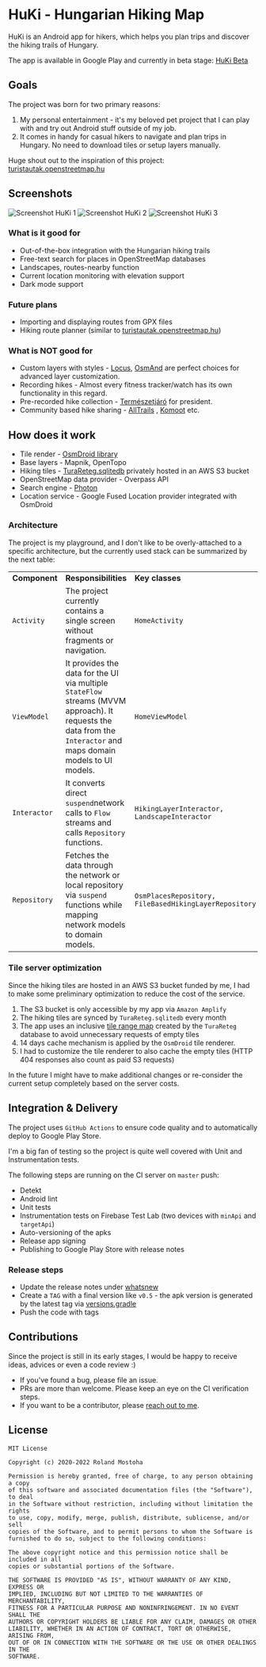 # HuKi - Hungarian Hiking Map #

HuKi is an Android app for hikers, which helps you plan trips and discover the hiking trails of
Hungary.

The app is available in Google Play and currently in beta
stage: [HuKi Beta](https://play.google.com/store/apps/details?id=hu.mostoha.mobile.android.huki)

## Goals

The project was born for two primary reasons:

1. My personal entertainment - it's my beloved pet project that I can play with and try out Android
   stuff outside of my job.
2. It comes in handy for casual hikers to navigate and plan trips in Hungary. No need to download
   tiles or setup layers manually.

Huge shout out to the inspiration of this
project: [turistautak.openstreetmap.hu](https://turistautak.openstreetmap.hu/)

## Screenshots

![Screenshot HuKi 1](assets/GitHub/github_screenshot_1.png "Screenshot HuKi 1")
![Screenshot HuKi 2](assets/GitHub/github_screenshot_2.png "Screenshot HuKi 2")
![Screenshot HuKi 3](assets/GitHub/github_screenshot_3.png "Screenshot HuKi 3")

### What is it good for

- Out-of-the-box integration with the Hungarian hiking trails
- Free-text search for places in OpenStreetMap databases
- Landscapes, routes-nearby function
- Current location monitoring with elevation support
- Dark mode support

### Future plans

- Importing and displaying routes from GPX files
- Hiking route planner (similar
  to [turistautak.openstreetmap.hu](https://turistautak.openstreetmap.hu/turautvonal.php))

### What is NOT good for

- Custom layers with styles - [Locus](https://www.locusmap.app/), [OsmAnd](https://osmand.net/) are
  perfect choices for advanced layer customization.
- Recording hikes - Almost every fitness tracker/watch has its own functionality in this regard.
- Pre-recorded hike collection - [Természetjáró](https://www.termeszetjaro.hu/) for president.
- Community based hike sharing - [AllTrails](https://alltrails.com/)
  , [Komoot](https://www.komoot.com/) etc.

## How does it work

- Tile render - [OsmDroid library](https://github.com/osmdroid/osmdroid)
- Base layers - Mapnik, OpenTopo
- Hiking tiles - [TuraReteg.sqlitedb](https://data2.openstreetmap.hu/) privately hosted in an AWS S3
  bucket
- OpenStreetMap data provider - Overpass API
- Search engine - [Photon](https://photon.komoot.io/)
- Location service - Google Fused Location provider integrated with OsmDroid

### Architecture

The project is my playground, and I don't like to be overly-attached to a specific architecture, but
the currently used stack can be summarized by the next table:

<table>
    <tr>
    <td><strong>Component</strong>
    </td>
    <td><strong>Responsibilities</strong>
    </td>
    <td><strong>Key classes</strong>
    </td>
    </tr>
    <tr>
    <td><code>Activity</code>
    </td>
    <td>The project currently contains a single screen without fragments or navigation.</td>
    <td><code>HomeActivity</code><br>
    </td>
    </tr>
    <tr>
    <td><code>ViewModel</code>
    </td>
    <td>It provides the data for the UI via multiple <code>StateFlow</code> streams (MVVM approach). It requests the data from the <code>Interactor</code> and maps domain models to UI models. </td>
    <td><code>HomeViewModel</code><br>
    </td>
    </tr>
    <tr>
    <td><code>Interactor</code>
    </td>
    <td>It converts direct <code>suspend</code>network calls to <code>Flow</code> streams and calls <code>Repository</code> functions.</td>
    <td><code>HikingLayerInteractor, LandscapeInteractor</code><br>
    </td>
    </tr>
    <tr>
    <td><code>Repository</code>
    </td>
    <td>Fetches the data through the network or local repository via <code>suspend</code> functions while mapping network models to domain models.</td>
    <td><code>OsmPlacesRepository, FileBasedHikingLayerRepository</code><br>
    </td>
    </tr>
</table>

### Tile server optimization

Since the hiking tiles are hosted in an AWS S3 bucket funded by me, I had to make some preliminary
optimization to reduce the cost of the service.

1. The S3 bucket is only accessible by my app via `Amazon Amplify`
2. The hiking tiles are synced by `TuraReteg.sqlitedb` every month
3. The app uses an
   inclusive [tile range map](app/src/main/res/raw/hiking_layer_tile_zoom_ranges.json) created by
   the `TuraReteg` database to avoid unnecessary requests of empty tiles
4. 14 days cache mechanism is applied by the `OsmDroid` tile renderer.
5. I had to customize the tile renderer to also cache the empty tiles (HTTP 404 responses also count
   as paid S3 requests)

In the future I might have to make additional changes or re-consider the current setup completely
based on the server costs.

## Integration & Delivery

The project uses `GitHub Actions` to ensure code quality and to automatically deploy to Google Play
Store.

I'm a big fan of testing so the project is quite well covered with Unit and Instrumentation tests.

The following steps are running on the CI server on `master` push:

- Detekt
- Android lint
- Unit tests
- Instrumentation tests on Firebase Test Lab (two devices with `minApi` and `targetApi`)
- Auto-versioning of the apks
- Release app signing
- Publishing to Google Play Store with release notes

### Release steps

- Update the release notes under [whatsnew](assets/GooglePlayStore/whatsnew)
- Create a `TAG` with a final version like `v0.5` - the apk version is generated by the latest tag
  via [versions.gradle](buildscripts/versions.gradle)
- Push the code with tags

## Contributions

Since the project is still in its early stages, I would be happy to receive ideas, advices or even a
code review :)

- If you've found a bug, please file an issue.
- PRs are more than welcome. Please keep an eye on the CI verification steps.
- If you want to be a contributor, please [reach out to me](mailto:roland.mostoha@gmail.com).

## License

```
MIT License

Copyright (c) 2020-2022 Roland Mostoha

Permission is hereby granted, free of charge, to any person obtaining a copy
of this software and associated documentation files (the "Software"), to deal
in the Software without restriction, including without limitation the rights
to use, copy, modify, merge, publish, distribute, sublicense, and/or sell
copies of the Software, and to permit persons to whom the Software is
furnished to do so, subject to the following conditions:

The above copyright notice and this permission notice shall be included in all
copies or substantial portions of the Software.

THE SOFTWARE IS PROVIDED "AS IS", WITHOUT WARRANTY OF ANY KIND, EXPRESS OR
IMPLIED, INCLUDING BUT NOT LIMITED TO THE WARRANTIES OF MERCHANTABILITY,
FITNESS FOR A PARTICULAR PURPOSE AND NONINFRINGEMENT. IN NO EVENT SHALL THE
AUTHORS OR COPYRIGHT HOLDERS BE LIABLE FOR ANY CLAIM, DAMAGES OR OTHER
LIABILITY, WHETHER IN AN ACTION OF CONTRACT, TORT OR OTHERWISE, ARISING FROM,
OUT OF OR IN CONNECTION WITH THE SOFTWARE OR THE USE OR OTHER DEALINGS IN THE
SOFTWARE.
```
